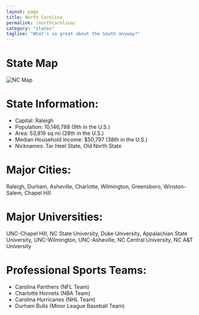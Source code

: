 ```yaml
---
layout: page
title: North Carolina
permalink: /northcarolina/
category: "states"
tagline: "What's so great about the South anyway?"
---
```

# State Map
![NC Map](http://www.nationsonline.org/maps/USA/North_Carolina_map.jpg?raw=true)

# State Information:
  * Capital: Raleigh
  * Population: 10,146,788 (9th in the U.S.)
  * Area: 53,819 sq mi (28th in the U.S.)
  * Median Household Income: $50,797 (38th in the U.S.)
  * Nicknames: Tar Heel State, Old North State

# Major Cities:
Raleigh, Durham, Asheville, Charlotte, Wilmington, Greensboro, Winston-Salem, Chapel Hill

# Major Universities:
UNC-Chapel Hill, NC State University, Duke University, Appalachian State University, UNC-Wilmington, UNC-Asheville, NC Central University, NC A&T University

# Professional Sports Teams:
  * Carolina Panthers (NFL Team)
  * Charlotte Hornets (NBA Team)
  * Carolina Hurricanes (NHL Team)
  * Durham Bulls (Minor League Baseball Team)